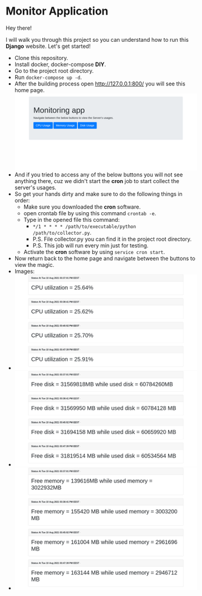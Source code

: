 # Monitor Application

Hey there!

I will walk you through this project so you can understand how to run this **Django** website. Let's get started!

 - Clone this repository.
 - Install docker, docker-compose **DIY**.
 - Go to the project root directory.
 - Run `docker-compose up -d`.
 - After the building process open http://127.0.0.1:800/ you will see this home page.
	![alt text](https://github.com/s-azaar/monitor-app/blob/ec0d7e7ea31fc4ed81d93bd23ab540ef78e94bef/img/home.png)
 - And if you tried to access any of the below buttons you will not see anything there, cuz we didn't start the **cron** job to start collect the server's usages.
 - So get your hands dirty and make sure to do the following things in order: 
	 - Make sure you downloaded the **cron** software.
	 - open crontab file by using this command `crontab -e`.
	 - Type in the opened file this command:
		- `*/1 * * * * /path/to/executable/python /path/to/collector.py`.
		- P.S. File collector.py you can find it in the project root directory. 
		- P.S. This job will run every min just for testing.
	- Activate the **cron** software by using `service cron start`.
 - Now return back to the home page and navigate between the buttons to view the magic.
 - Images:
 - ![alt text](https://github.com/s-azaar/monitor-app/blob/ec0d7e7ea31fc4ed81d93bd23ab540ef78e94bef/img/CPU.png)
 - ![alt text](https://github.com/s-azaar/monitor-app/blob/ec0d7e7ea31fc4ed81d93bd23ab540ef78e94bef/img/Disk.png)
 - ![alt text](https://github.com/s-azaar/monitor-app/blob/ec0d7e7ea31fc4ed81d93bd23ab540ef78e94bef/img/Memory.png)
